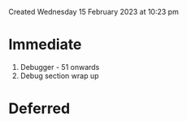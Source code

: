 Created Wednesday 15 February 2023 at 10:23 pm

# Immediate
1. Debugger - 51 onwards
2. Debug section wrap up
# Deferred